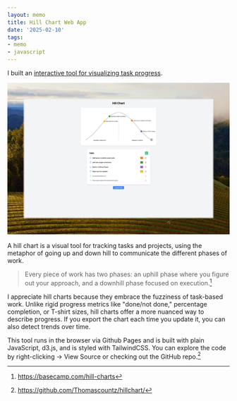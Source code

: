 ```yaml
---
layout: memo
title: Hill Chart Web App
date: '2025-02-10'
tags:
- memo
- javascript
---
```

I built an [interactive tool for visualizing task progress](hillchart.countzresearch.com).

![Screenshot of Hill Chart](/assets/images/memos/hillchart.jpeg)

A hill chart is a visual tool for tracking tasks and projects, using the metaphor of going up and down hill to communicate the different phases of work.

> Every piece of work has two phases: an uphill phase where you figure out your approach, and a downhill phase focused on execution.[^1]

I appreciate hill charts because they embrace the fuzziness of task-based work. Unlike rigid progress metrics like "done/not done," percentage completion, or T-shirt sizes, hill charts offer a more nuanced way to describe progress. If you export the chart each time you update it, you can also detect trends over time.

This tool runs in the browser via Github Pages and is built with plain JavaScript, d3.js, and is styled with TailwindCSS. You can explore the code by right-clicking → View Source or checking out the GitHub repo.[^2]

[^1]: https://basecamp.com/hill-charts

[^2]: https://github.com/Thomascountz/hillchart/
